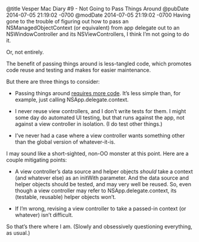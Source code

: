 @title Vesper Mac Diary #9 - Not Going to Pass Things Around
@pubDate 2014-07-05 21:19:02 -0700
@modDate 2014-07-05 21:19:02 -0700
Having gone to the trouble of figuring out how to pass an NSManagedObjectContext (or equivalent) from app delegate out to an NSWindowController and its NSViewControllers, I think I’m not going to do it.

Or, not entirely.

The benefit of passing things around is less-tangled code, which promotes code reuse and testing and makes for easier maintenance.

But there are three things to consider:

* Passing things around <a href="http://inessential.com/2014/07/05/vesper_mac_diary_8_figured_out_how_to">requires more code</a>. It’s less simple than, for example, just calling NSApp.delegate.context.

* I never reuse view controllers, and I don’t write tests for them. I might some day do automated UI testing, but that runs against the app, not against a view controller in isolation. (I do test other things.)

* I’ve never had a case where a view controller wants something other than the global version of whatever-it-is.

I may sound like a short-sighted, non-OO monster at this point. Here are a couple mitigating points:

* A view controller’s data source and helper objects *should* take a context (and whatever else) as an initWith parameter. And the data source and helper objects should be tested, and may very well be reused. So, even though a view controller may refer to NSApp.delegate.context, its (testable, reusable) helper objects won’t.

* If I’m wrong, revising a view controller to take a passed-in context (or whatever) isn’t difficult.

So that’s there where I am. (Slowly and obsessively questioning everything, as usual.)
